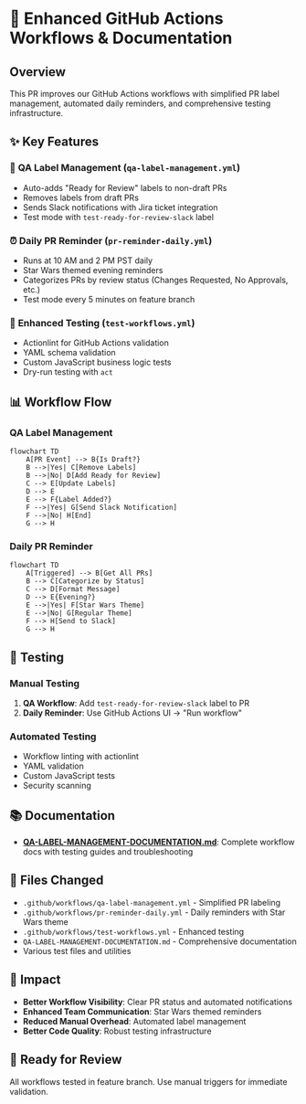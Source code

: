 # 🚀 Enhanced GitHub Actions Workflows & Documentation

## Overview
This PR improves our GitHub Actions workflows with simplified PR label management, automated daily reminders, and comprehensive testing infrastructure.

## ✨ Key Features

### 🔄 **QA Label Management** (`qa-label-management.yml`)
- Auto-adds "Ready for Review" labels to non-draft PRs
- Removes labels from draft PRs
- Sends Slack notifications with Jira ticket integration
- Test mode with `test-ready-for-review-slack` label

### ⏰ **Daily PR Reminder** (`pr-reminder-daily.yml`)
- Runs at 10 AM and 2 PM PST daily
- Star Wars themed evening reminders
- Categorizes PRs by review status (Changes Requested, No Approvals, etc.)
- Test mode every 5 minutes on feature branch

### 🧪 **Enhanced Testing** (`test-workflows.yml`)
- Actionlint for GitHub Actions validation
- YAML schema validation
- Custom JavaScript business logic tests
- Dry-run testing with `act`

## 📊 Workflow Flow

### QA Label Management
```mermaid
flowchart TD
    A[PR Event] --> B{Is Draft?}
    B -->|Yes| C[Remove Labels]
    B -->|No| D[Add Ready for Review]
    C --> E[Update Labels]
    D --> E
    E --> F{Label Added?}
    F -->|Yes| G[Send Slack Notification]
    F -->|No| H[End]
    G --> H
```

### Daily PR Reminder
```mermaid
flowchart TD
    A[Triggered] --> B[Get All PRs]
    B --> C[Categorize by Status]
    C --> D[Format Message]
    D --> E{Evening?}
    E -->|Yes| F[Star Wars Theme]
    E -->|No| G[Regular Theme]
    F --> H[Send to Slack]
    G --> H
```

## 🧪 Testing

### Manual Testing
1. **QA Workflow**: Add `test-ready-for-review-slack` label to PR
2. **Daily Reminder**: Use GitHub Actions UI → "Run workflow"

### Automated Testing
- Workflow linting with actionlint
- YAML validation
- Custom JavaScript tests
- Security scanning

## 📚 Documentation
- **[QA-LABEL-MANAGEMENT-DOCUMENTATION.md](./QA-LABEL-MANAGEMENT-DOCUMENTATION.md)**: Complete workflow docs with testing guides and troubleshooting

## 📁 Files Changed
- `.github/workflows/qa-label-management.yml` - Simplified PR labeling
- `.github/workflows/pr-reminder-daily.yml` - Daily reminders with Star Wars theme
- `.github/workflows/test-workflows.yml` - Enhanced testing
- `QA-LABEL-MANAGEMENT-DOCUMENTATION.md` - Comprehensive documentation
- Various test files and utilities

## 🎯 Impact
- **Better Workflow Visibility**: Clear PR status and automated notifications
- **Enhanced Team Communication**: Star Wars themed reminders
- **Reduced Manual Overhead**: Automated label management
- **Better Code Quality**: Robust testing infrastructure

## 🚀 Ready for Review
All workflows tested in feature branch. Use manual triggers for immediate validation.

